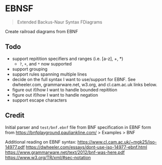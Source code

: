 # EBNSF
> Extended Backus-Naur Syntax FDiagrams

Create railroad diagrams from EBNF

## Todo
- support repitition specifiers and ranges (i.e. [a-z], +, *)
    - `?`, `+`, and `*` now supported
- support grouping
- support rules spanning multiple lines
- decide on the full syntax I want to use/support for EBNF.
  See dwheeler.com, grammarware.net, w3.org, and cl.cam.ac.uk links below.
- figure out if/how I want to handle bounded repitition
- figure out if/how I want to handle negation
- support escape characters

## Credit
Initial parser and `test/bnf.ebnf` file from BNF specification in EBNF form from https://bnfplayground.pauliankline.com/ > Examples > BNF

Additional reading on EBNF syntax:
https://www.cl.cam.ac.uk/~mgk25/iso-14977.pdf
https://dwheeler.com/essays/dont-use-iso-14977-ebnf.html
https://www.grammarware.net/text/2012/bnf-was-here.pdf
https://www.w3.org/TR/xml/#sec-notation
